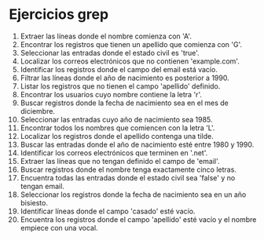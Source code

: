 # Ejercicios grep

1. Extraer las líneas donde el nombre comienza con 'A'.
2. Encontrar los registros que tienen un apellido que comienza con 'G'.
3. Seleccionar las entradas donde el estado civil es 'true'.
4. Localizar los correos electrónicos que no contienen 'example.com'.
5. Identificar los registros donde el campo del email está vacío.
6. Filtrar las líneas donde el año de nacimiento es posterior a 1990.
7. Listar los registros que no tienen el campo 'apellido' definido.
8. Encontrar los usuarios cuyo nombre contiene la letra 'r'.
9. Buscar registros donde la fecha de nacimiento sea en el mes de diciembre.
10. Seleccionar las entradas cuyo año de nacimiento sea 1985.
11. Encontrar todos los nombres que comiencen con la letra 'L'.
12. Localizar los registros donde el apellido contenga una tilde.
13. Buscar las entradas donde el año de nacimiento esté entre 1980 y 1990.
14. Identificar los correos electrónicos que terminen en '.net'.
15. Extraer las líneas que no tengan definido el campo de 'email'.
16. Buscar registros donde el nombre tenga exactamente cinco letras.
17. Encuentra todas las entradas donde el estado civil sea 'false' y no tengan email.
18. Seleccionar los registros donde la fecha de nacimiento sea en un año bisiesto.
19. Identificar líneas donde el campo 'casado' esté vacío.
20. Encuentra los registros donde el campo 'apellido' esté vacío y el nombre empiece con una vocal.
